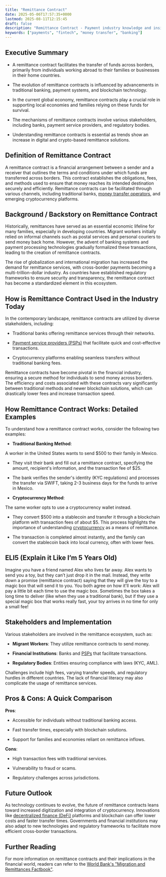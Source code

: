 ```yaml
---
title: "Remittance Contract"
date: 2025-05-06T17:57:35+0000
lastmod: 2025-08-11T12:15:45
draft: false
description: "Remittance Contract - Payment industry knowledge and insights"
keywords: ["payments", "fintech", "money transfer", "banking"]
---
```


## **Executive Summary**

- A remittance contract facilitates the transfer of funds across borders, primarily from individuals working abroad to their families or businesses in their home countries.

- The evolution of remittance contracts is influenced by advancements in traditional banking, payment systems, and blockchain technology.

- In the current global economy, remittance contracts play a crucial role in supporting local economies and families relying on these funds for survival.

- The mechanisms of remittance contracts involve various stakeholders, including banks, payment service providers, and regulatory bodies.

- Understanding remittance contracts is essential as trends show an increase in digital and crypto-based remittance solutions.

## Definition of Remittance Contract

A remittance contract is a financial arrangement between a sender and a receiver that outlines the terms and conditions under which funds are transferred across borders. This contract establishes the obligations, fees, and methods used to ensure that money reaches its intended destination securely and efficiently. Remittance contracts can be facilitated through various channels, including traditional banks, [money transfer operators](https://faisalkhanllc.xyz/resources/payments-wiki/m/money-transfer-operator-mto/), and emerging cryptocurrency platforms.

## Background / Backstory on Remittance Contract

Historically, remittances have served as an essential economic lifeline for many families, especially in developing countries. Migrant workers initially relied on informal channels such as postal services and personal couriers to send money back home. However, the advent of banking systems and payment processing technologies gradually formalized these transactions, leading to the creation of remittance contracts.

The rise of globalization and international migration has increased the demand for remittance services, with cross-border payments becoming a multi-trillion-dollar industry. As countries have established regulatory frameworks to ensure security and transparency, the remittance contract has become a standardized element in this ecosystem.

## How is Remittance Contract Used in the Industry Today

In the contemporary landscape, remittance contracts are utilized by diverse stakeholders, including:

- Traditional banks offering remittance services through their networks.

- [Payment service providers (PSPs)](https://faisalkhanllc.xyz/resources/payments-wiki/p/payment-service-provider-psp/) that facilitate quick and cost-effective transactions.

- Cryptocurrency platforms enabling seamless transfers without traditional banking fees.

Remittance contracts have become pivotal in the financial industry, ensuring a secure method for individuals to send money across borders. The efficiency and costs associated with these contracts vary significantly between traditional methods and newer blockchain solutions, which can drastically lower fees and increase transaction speed.

## How Remittance Contract Works: Detailed Examples

To understand how a remittance contract works, consider the following two examples:

- **Traditional Banking Method**:

A worker in the United States wants to send $500 to their family in Mexico.

- They visit their bank and fill out a remittance contract, specifying the amount, recipient's information, and the transaction fee of $25.

- The bank verifies the sender's identity (KYC regulations) and processes the transfer via SWIFT, taking 2-3 business days for the funds to arrive in Mexico.

- **Cryptocurrency Method**:

The same worker opts to use a cryptocurrency wallet instead.

- They convert $500 into a stablecoin and transfer it through a blockchain platform with transaction fees of about $5. This process highlights the importance of understanding [cryptocurrency](https://faisalkhanllc.xyz/resources/payments-wiki/c/cryptocurrency/) as a means of remittance.

- The transaction is completed almost instantly, and the family can convert the stablecoin back into local currency, often with lower fees.

## ELI5 (Explain it Like I’m 5 Years Old)

Imagine you have a friend named Alex who lives far away. Alex wants to send you a toy, but they can’t just drop it in the mail. Instead, they write down a promise (remittance contract) saying that they will give the toy to a magic box that will send it to you. You both agree on how it'll work: Alex will pay a little bit each time to use the magic box. Sometimes the box takes a long time to deliver (like when they use a traditional bank), but if they use a special magic box that works really fast, your toy arrives in no time for only a small fee!

## Stakeholders and Implementation

Various stakeholders are involved in the remittance ecosystem, such as:

- **Migrant Workers**: They utilize remittance contracts to send money.

- **Financial Institutions**: Banks and [PSPs](https://faisalkhanllc.xyz/resources/payments-wiki/p/payment-service-provider-psp/) that facilitate transactions.

- **Regulatory Bodies**: Entities ensuring compliance with laws (KYC, AML).

Challenges include high fees, varying transfer speeds, and regulatory hurdles in different countries. The lack of financial literacy may also complicate the usage of remittance services.

## Pros & Cons: A Quick Comparison

**Pros**:

- Accessible for individuals without traditional banking access.

- Fast transfer times, especially with blockchain solutions.

- Support for families and economies reliant on remittance inflows.

**Cons**:

- High transaction fees with traditional services.

- Vulnerability to fraud or scams.

- Regulatory challenges across jurisdictions.

## Future Outlook

As technology continues to evolve, the future of remittance contracts leans toward increased digitization and integration of cryptocurrency. Innovations like [decentralized finance (DeFi)](https://faisalkhanllc.xyz/resources/payments-wiki/d/decentralized-finance-defi/) platforms and blockchain can offer lower costs and faster transfer times. Governments and financial institutions may also adapt to new technologies and regulatory frameworks to facilitate more efficient cross-border transactions.

## Further Reading

For more information on remittance contracts and their implications in the financial world, readers can refer to the [World Bank's "Migration and Remittances Factbook"](https://faisalkhanllc.xyz/resources/payments-wiki/w/world-bank/).